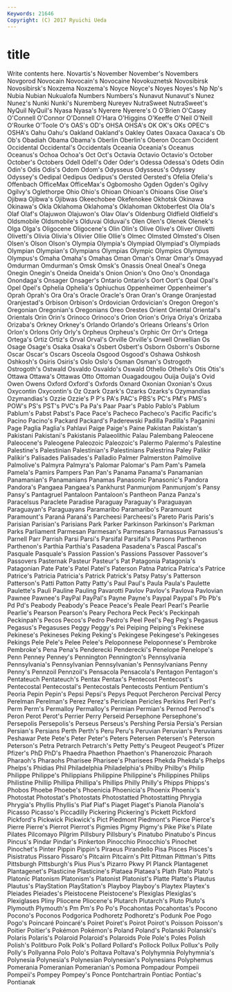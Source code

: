 ```yaml
---
Keywords: 21646 
Copyright: (C) 2017 Ryuichi Ueda
---
```


# title

Write contents here.
Novartis's November November's Novembers Novgorod Novocain Novocain's Novocaine
Novokuznetsk Novosibirsk Novosibirsk's Noxzema Noxzema's Noyce Noyce's Noyes Noyes's Np
Np's Nubia Nubian Nukualofa Numbers Numbers's Nunavut Nunavut's Nunez Nunez's
Nunki Nunki's Nuremberg Nureyev NutraSweet NutraSweet's NyQuil NyQuil's Nyasa Nyasa's
Nyerere Nyerere's O O'Brien O'Casey O'Connell O'Connor O'Donnell O'Hara O'Higgins
O'Keeffe O'Neil O'Neill O'Rourke O'Toole O's OAS's OD's OHSA OHSA's
OK OK's OKs OPEC's OSHA's Oahu Oahu's Oakland Oakland's Oakley
Oates Oaxaca Oaxaca's Ob Ob's Obadiah Obama Obama's Oberlin Oberlin's
Oberon Occam Occident Occidental Occidental's Occidentals Oceania Oceania's Oceanus Oceanus's
Ochoa Ochoa's Oct Oct's Octavia Octavio Octavio's October October's Octobers
Odell Odell's Oder Oder's Odessa Odessa's Odets Odin Odin's Odis
Odis's Odom Odom's Odysseus Odysseus's Odyssey Odyssey's Oedipal Oedipus Oedipus's
Oersted Oersted's Ofelia Ofelia's Offenbach OfficeMax OfficeMax's Ogbomosho Ogden Ogden's
Ogilvy Ogilvy's Oglethorpe Ohio Ohio's Ohioan Ohioan's Ohioans Oise Oise's
Ojibwa Ojibwa's Ojibwas Okeechobee Okefenokee Okhotsk Okinawa Okinawa's Okla Oklahoma
Oklahoma's Oklahoman Oktoberfest Ola Ola's Olaf Olaf's Olajuwon Olajuwon's Olav
Olav's Oldenburg Oldfield Oldfield's Oldsmobile Oldsmobile's Olduvai Olduvai's Olen Olen's
Olenek Olenek's Olga Olga's Oligocene Oligocene's Olin Olin's Olive Olive's
Oliver Olivetti Olivetti's Olivia Olivia's Olivier Ollie Ollie's Olmec Olmsted
Olmsted's Olsen Olsen's Olson Olson's Olympia Olympia's Olympiad Olympiad's Olympiads
Olympian Olympian's Olympians Olympias Olympic Olympics Olympus Olympus's Omaha Omaha's
Omahas Oman Oman's Omar Omar's Omayyad Omdurman Omdurman's Omsk Omsk's
Onassis Oneal Oneal's Onega Onegin Onegin's Oneida Oneida's Onion Onion's
Ono Ono's Onondaga Onondaga's Onsager Onsager's Ontario Ontario's Oort Oort's
Opal Opal's Opel Opel's Ophelia Ophelia's Ophiuchus Oppenheimer Oppenheimer's Oprah
Oprah's Ora Ora's Oracle Oracle's Oran Oran's Orange Oranjestad Oranjestad's
Orbison Orbison's Ordovician Ordovician's Oregon Oregon's Oregonian Oregonian's Oregonians Oreo
Orestes Orient Oriental Oriental's Orientals Orin Orin's Orinoco Orinoco's Orion
Orion's Oriya Oriya's Orizaba Orizaba's Orkney Orkney's Orlando Orlando's Orleans
Orleans's Orlon Orlon's Orlons Orly Orly's Orpheus Orpheus's Orphic Orr
Orr's Ortega Ortega's Ortiz Ortiz's Orval Orval's Orville Orville's Orwell
Orwellian Os Osage Osage's Osaka Osaka's Osbert Osbert's Osborn Osborn's
Osborne Oscar Oscar's Oscars Osceola Osgood Osgood's Oshawa Oshkosh Oshkosh's
Osiris Osiris's Oslo Oslo's Osman Osman's Ostrogoth Ostrogoth's Ostwald Osvaldo
Osvaldo's Oswald Othello Othello's Otis Otis's Ottawa Ottawa's Ottawas Otto
Ottoman Ouagadougou Ouija Ouija's Ovid Owen Owens Oxford Oxford's Oxfords
Oxnard Oxonian Oxonian's Oxus Oxycontin Oxycontin's Oz Ozark Ozark's Ozarks
Ozarks's Ozymandias Ozymandias's Ozzie Ozzie's P P's PA's PAC's PBS's
PC's PM's PMS's POW's PS's PST's PVC's Pa Pa's Paar
Paar's Pablo Pablo's Pablum Pablum's Pabst Pabst's Pace Pace's Pacheco
Pacheco's Pacific Pacific's Pacino Pacino's Packard Packard's Paderewski Padilla Padilla's
Paganini Page Paglia Paglia's Pahlavi Paige Paige's Paine Pakistan Pakistan's
Pakistani Pakistani's Pakistanis Palaeolithic Palau Palembang Paleocene Paleocene's Paleogene Paleozoic
Paleozoic's Palermo Palermo's Palestine Palestine's Palestinian Palestinian's Palestinians Palestrina Paley
Palikir Palikir's Palisades Palisades's Palladio Palmer Palmerston Palmolive Palmolive's Palmyra
Palmyra's Palomar Palomar's Pam Pam's Pamela Pamela's Pamirs Pampers Pan
Pan's Panama Panama's Panamanian Panamanian's Panamanians Panamas Panasonic Panasonic's Pandora
Pandora's Pangaea Pangaea's Pankhurst Panmunjom Panmunjom's Pansy Pansy's Pantagruel Pantaloon
Pantaloon's Pantheon Panza Panza's Paracelsus Paraclete Paradise Paraguay Paraguay's Paraguayan
Paraguayan's Paraguayans Paramaribo Paramaribo's Paramount Paramount's Paraná Paraná's Parcheesi Parcheesi's
Pareto Paris Paris's Parisian Parisian's Parisians Park Parker Parkinson Parkinson's
Parkman Parks Parliament Parmesan Parmesan's Parmesans Parnassus Parnassus's Parnell Parr
Parrish Parsi Parsi's Parsifal Parsifal's Parsons Parthenon Parthenon's Parthia Parthia's
Pasadena Pasadena's Pascal Pascal's Pasquale Pasquale's Passion Passion's Passions Passover
Passover's Passovers Pasternak Pasteur Pasteur's Pat Patagonia Patagonia's Patagonian Pate
Pate's Patel Patel's Paterson Patna Patrica Patrica's Patrice Patrice's Patricia
Patricia's Patrick Patrick's Patsy Patsy's Patterson Patterson's Patti Patton Patty
Patty's Paul Paul's Paula Paula's Paulette Paulette's Pauli Pauline Pauling
Pavarotti Pavlov Pavlov's Pavlova Pavlovian Pawnee Pawnee's PayPal PayPal's Payne
Payne's Paypal Paypal's Pb Pb's Pd Pd's Peabody Peabody's Peace
Peace's Peale Pearl Pearl's Pearlie Pearlie's Pearson Pearson's Peary Pechora
Peck Peck's Peckinpah Peckinpah's Pecos Pecos's Pedro Pedro's Peel Peel's
Peg Peg's Pegasus Pegasus's Pegasuses Peggy Peggy's Pei Peiping Peiping's
Pekinese Pekinese's Pekineses Peking Peking's Pekingese Pekingese's Pekingeses Pekings Pele
Pele's Pelee Pelee's Peloponnese Peloponnese's Pembroke Pembroke's Pena Pena's Penderecki
Penderecki's Penelope Penelope's Penn Penney Penney's Pennington Pennington's Pennsylvania Pennsylvania's
Pennsylvanian Pennsylvanian's Pennsylvanians Penny Penny's Pennzoil Pennzoil's Pensacola Pensacola's Pentagon
Pentagon's Pentateuch Pentateuch's Pentax Pentax's Pentecost Pentecost's Pentecostal Pentecostal's Pentecostals
Pentecosts Pentium Pentium's Peoria Pepin Pepin's Pepsi Pepsi's Pepys Pequot
Percheron Percival Percy Perelman Perelman's Perez Perez's Periclean Pericles Perkins
Perl Perl's Perm Perm's Permalloy Permalloy's Permian Permian's Pernod Pernod's
Peron Perot Perot's Perrier Perry Perseid Persephone Persephone's Persepolis Persepolis's
Perseus Perseus's Pershing Persia Persia's Persian Persian's Persians Perth Perth's
Peru Peru's Peruvian Peruvian's Peruvians Peshawar Pete Pete's Peter Peter's
Peters Petersen Petersen's Peterson Peterson's Petra Petrarch Petrarch's Petty Petty's
Peugeot Peugeot's Pfizer Pfizer's PhD PhD's Phaedra Phaethon Phaethon's Phanerozoic
Pharaoh Pharaoh's Pharaohs Pharisee Pharisee's Pharisees Phekda Phekda's Phelps Phelps's
Phidias Phil Philadelphia Philadelphia's Philby Philby's Philip Philippe Philippe's Philippians
Philippine Philippine's Philippines Philips Philistine Phillip Phillipa Phillipa's Phillips Philly
Philly's Phipps Phipps's Phobos Phoebe Phoebe's Phoenicia Phoenicia's Phoenix Phoenix's
Photostat Photostat's Photostats Photostatted Photostatting Phrygia Phrygia's Phyllis Phyllis's Piaf
Piaf's Piaget Piaget's Pianola Pianola's Picasso Picasso's Piccadilly Pickering Pickering's
Pickett Pickford Pickford's Pickwick Pickwick's Pict Piedmont Piedmont's Pierce Pierce's
Pierre Pierre's Pierrot Pierrot's Pigmies Pigmy Pigmy's Pike Pike's Pilate
Pilates Pilcomayo Pilgrim Pillsbury Pillsbury's Pinatubo Pinatubo's Pincus Pincus's Pindar
Pindar's Pinkerton Pinocchio Pinocchio's Pinochet Pinochet's Pinter Pippin Pippin's Piraeus
Pirandello Pisa Pisces Pisces's Pisistratus Pissaro Pissaro's Pitcairn Pitcairn's Pitt
Pittman Pittman's Pitts Pittsburgh Pittsburgh's Pius Pius's Pizarro Pkwy Pl
Planck Plantagenet Plantagenet's Plasticine Plasticine's Plataea Plataea's Plath Plato Plato's
Platonic Platonism Platonism's Platonist Platonist's Platte Platte's Plautus Plautus's PlayStation
PlayStation's Playboy Playboy's Playtex Playtex's Pleiades Pleiades's Pleistocene Pleistocene's Plexiglas
Plexiglas's Plexiglases Pliny Pliocene Pliocene's Plutarch Plutarch's Pluto Pluto's Plymouth
Plymouth's Pm Pm's Po Po's Pocahontas Pocahontas's Pocono Pocono's Poconos
Podgorica Podhoretz Podhoretz's Podunk Poe Pogo Pogo's Poincaré Poincaré's Poiret
Poiret's Poirot Poirot's Poisson Poisson's Poitier Poitier's Pokémon Pokémon's Poland
Poland's Polanski Polanski's Polaris Polaris's Polaroid Polaroid's Polaroids Pole Pole's
Poles Polish Polish's Politburo Polk Polk's Pollard Pollard's Pollock Pollux
Pollux's Polly Polly's Pollyanna Polo Polo's Poltava Poltava's Polyhymnia Polyhymnia's
Polynesia Polynesia's Polynesian Polynesian's Polynesians Polyphemus Pomerania Pomeranian Pomeranian's Pomona
Pompadour Pompeii Pompeii's Pompey Pompey's Ponce Pontchartrain Pontiac Pontiac's Pontianak

